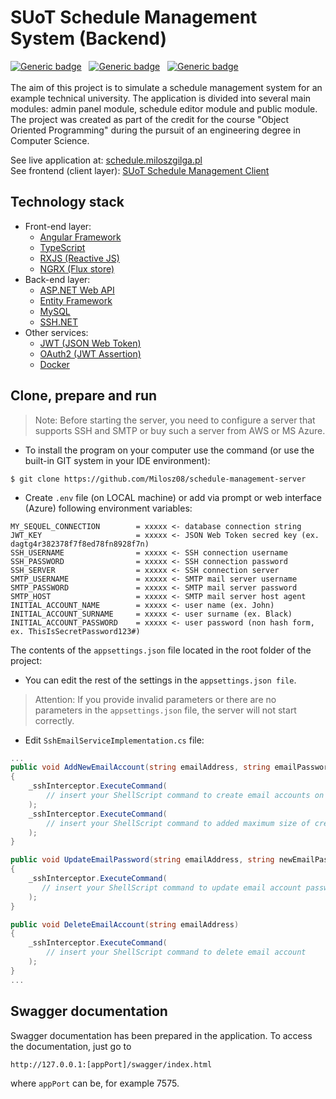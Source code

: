 # SUoT Schedule Management System (Backend)
[![Generic badge](https://img.shields.io/badge/Made%20with-ASP.NET%20Core%205.0-1abc9c.svg)](https://learn.microsoft.com/en-us/aspnet/core/?view=aspnetcore-5.0)&nbsp;&nbsp;
[![Generic badge](https://img.shields.io/badge/Build%20with-Docker%20Composer-green.svg)](https://gradle.org/)&nbsp;&nbsp;
[![Generic badge](https://img.shields.io/badge/Packaging-Docker%20Container-brown.svg)](https://gradle.org/)&nbsp;&nbsp;
<br><br>
The aim of this project is to simulate a schedule management system for an example technical university. The application is divided into several main modules: admin panel module, schedule editor module and public module. The project was created as part of the credit for the course "Object Oriented Programming" during the pursuit of an engineering degree in Computer Science. <br>

See live application at: [schedule.miloszgilga.pl](https://schedule.miloszgilga.pl)<br>
See frontend (client layer): [SUoT Schedule Management Client](https://github.com/Milosz08/SUoT_Schedule_Management_Client)

## Technology stack
-  Front-end layer:
    - [Angular Framework](https://angular.io/)
    - [TypeScript](https://www.typescriptlang.org/)
    - [RXJS (Reactive JS)](https://rxjs.dev/)
    - [NGRX (Flux store)](https://ngrx.io/)
-  Back-end layer:
    - [ASP.NET Web API](https://dotnet.microsoft.com/en-us/apps/aspnet)
    - [Entity Framework](https://docs.microsoft.com/pl-pl/ef/)
    - [MySQL](https://www.mysql.com/)
    - [SSH.NET](https://github.com/sshnet/SSH.NET)
- Other services:     
    - [JWT (JSON Web Token)](https://jwt.io/)
    - [OAuth2 (JWT Assertion)](https://oauth.net/2/)
    - [Docker](https://www.docker.com/)

## Clone, prepare and run

> Note: Before starting the server, you need to configure a server that supports SSH and SMTP or buy such a server from AWS or MS Azure.

- To install the program on your computer use the command (or use the built-in GIT system in your IDE environment):
```
$ git clone https://github.com/Milosz08/schedule-management-server
```
- Create `.env` file (on LOCAL machine) or add via prompt or web interface (Azure) following environment variables:
```properties
MY_SEQUEL_CONNECTION        = xxxxx <- database connection string
JWT_KEY                     = xxxxx <- JSON Web Token secred key (ex. dagtg4r382378f7f8ed78fn8928f7n)
SSH_USERNAME                = xxxxx <- SSH connection username
SSH_PASSWORD                = xxxxx <- SSH connection password
SSH_SERVER                  = xxxxx <- SSH connection server
SMTP_USERNAME               = xxxxx <- SMTP mail server username
SMTP_PASSWORD               = xxxxx <- SMTP mail server password
SMTP_HOST                   = xxxxx <- SMTP mail server host agent
INITIAL_ACCOUNT_NAME        = xxxxx <- user name (ex. John)
INITIAL_ACCOUNT_SURNAME     = xxxxx <- user surname (ex. Black)
INITIAL_ACCOUNT_PASSWORD    = xxxxx <- user password (non hash form, ex. ThisIsSecretPassword123#)
```
The contents of the `appsettings.json` file located in the root folder of the project:
- You can edit the rest of the settings in the `appsettings.json file`.
> Attention: If you provide invalid parameters or there are no parameters in the `appsettings.json` file, the server will not start correctly.

- Edit `SshEmailServiceImplementation.cs` file:
```c#
...
public void AddNewEmailAccount(string emailAddress, string emailPassword)
{
    _sshInterceptor.ExecuteCommand(
        // insert your ShellScript command to create email accounts on SMTP server
    );
    _sshInterceptor.ExecuteCommand(
        // insert your ShellScript command to added maximum size of created maibox
    );
}

public void UpdateEmailPassword(string emailAddress, string newEmailPassword)
{
    _sshInterceptor.ExecuteCommand(
       // insert your ShellScript command to update email account password
    );
}

public void DeleteEmailAccount(string emailAddress)
{
    _sshInterceptor.ExecuteCommand(
        // insert your ShellScript command to delete email account
    );
}
...
```

## Swagger documentation

Swagger documentation has been prepared in the application. To access the documentation, just go to
```
http://127.0.0.1:[appPort]/swagger/index.html
```
where `appPort` can be, for example 7575.
